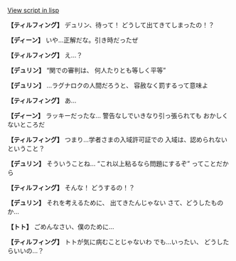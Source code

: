 [View script in lisp](../scripts/1520102.txt)

**【ティルフィング】**
デュリン、待って！
どうして出てきてしまったの！？

**【ディーン】**
いや…正解だな。引き時だったぜ

**【ティルフィング】**
え…？

**【デュリン】**
“関での審判は、
何人たりとも等しく平等”

**【デュリン】**
…ラグナロクの人間だろうと、
容赦なく罰するって意味よ

**【ティルフィング】**
あ…

**【ディーン】**
ラッキーだったな…
警告なしでいきなり引っ張られても
おかしくないところだ

**【ティルフィング】**
つまり…学者さまの入域許可証での
入域は、認められないということ？

**【デュリン】**
そういうことね…
“これ以上粘るなら問題にするぞ”
ってことだから

**【ティルフィング】**
そんな！
どうするの！？

**【デュリン】**
それを考えるために、
出てきたんじゃない
さて、どうしたものか…

**【トト】**
ごめんなさい、僕のために…

**【ティルフィング】**
トトが気に病むことじゃないわ
でも…いったい、
どうしたらいいの…？
